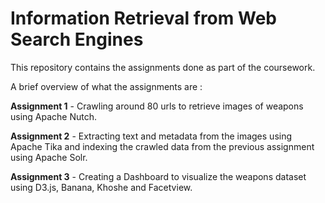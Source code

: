# Information Retrieval from Web Search Engines


This repository contains the assignments done as part of the coursework.

A brief overview of what the assignments are :

**Assignment 1** - Crawling around 80 urls to retrieve images of weapons using Apache Nutch.

**Assignment 2** - Extracting text and metadata from the images using Apache Tika and indexing the crawled data from the previous assignment using Apache Solr.

**Assignment 3** - Creating a Dashboard to visualize the weapons dataset using D3.js, Banana, Khoshe and Facetview.
